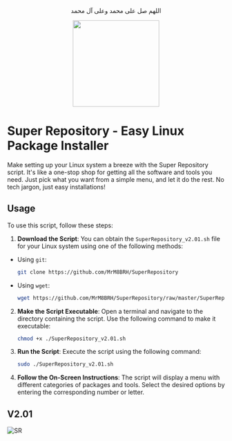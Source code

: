 <p align="center">اللهم صل على محمد وعلى آل محمد</p>
<div id="header" align="center">
  <img src="https://external-content.duckduckgo.com/iu/?u=https%3A%2F%2Fres.cloudinary.com%2Fteepublic%2Fimage%2Fprivate%2Fs--wLJltuBz--%2Ft_Preview%2Fb_rgb%3A000000%2Cc_limit%2Cf_auto%2Ch_630%2Cq_90%2Cw_630%2Fv1590437467%2Fproduction%2Fdesigns%2F10586517_0.jpg&f=1&nofb=1&ipt=35ce6e0785de71a920bfa78c33729f8dbf6da47370bf4ac1829c1f440ef54933&ipo=images" style="width:200px;height:200px">
</div>

# Super Repository - Easy Linux Package Installer
Make setting up your Linux system a breeze with the Super Repository script. It's like a one-stop shop for getting all the software and tools you need. Just pick what you want from a simple menu, and let it do the rest. No tech jargon, just easy installations!

## Usage
To use this script, follow these steps:

1. **Download the Script**: You can obtain the `SuperRepository_v2.01.sh` file for your Linux system using one of the following methods:
- Using `git`:
  ```bash
  git clone https://github.com/MrM8BRH/SuperRepository
  ```
- Using `wget`:
  ```bash
  wget https://github.com/MrM8BRH/SuperRepository/raw/master/SuperRepository_v2.01.sh
  ```

2. **Make the Script Executable**: Open a terminal and navigate to the directory containing the script. Use the following command to make it executable:
   ```bash
   chmod +x ./SuperRepository_v2.01.sh
   ```
3. **Run the Script**: Execute the script using the following command:
   ```bash
   sudo ./SuperRepository_v2.01.sh
   ```
4. **Follow the On-Screen Instructions**: The script will display a menu with different categories of packages and tools. Select the desired options by entering the corresponding number or letter.

## V2.01
![SR](https://github.com/MrM8BRH/SuperRepository/assets/34133187/bf46006e-2746-4da9-a0bf-14641dc45b96)
